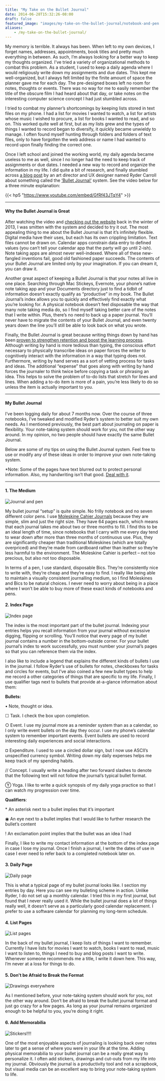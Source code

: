 ```yaml
---
title: "My Take on the Bullet Journal"
date: 2014-06-28T15:32:26-08:00
draft: false
featured_image: "images/my-take-on-the-bullet-journal/notebook-and-pen.jpg"
aliases:
    - /my-take-on-the-bullet-journal/
---
```


My memory is terrible. It always has been. When left to my own devices, I forget names, addresses, appointments, book titles and pretty much everything in between. As such, I’m always looking for a better way to keep my thoughts organized. I’ve tried a variety of organizational methods to combat this problem. As a student, I used to keep a daily agenda where I would religiously write down my assignments and due dates. This kept me well-organized, but I always felt limited by the finite amount of space the planner gave me for each day. The pre-designed boxes left no room for notes, thoughts or events. There was no way for me to easily remember the title of the obscure film I had heard about that day, or take notes on the interesting computer science concept I had just stumbled across.

I tried to combat my planner’s shortcomings by keeping lists stored in text files on my phone. I had a list for movies I wanted to watch, a list for artists whose music I wished to procure, a list for books I wanted to read, and so on. This worked quite well at first, but as my lists grew and the types of things I wanted to record began to diversify, it quickly became unwieldy to manage. I often found myself hunting through folders and folders of text files, only to have forgotten the web address or name I had wanted to record upon finally finding the correct one.

Once I left school and joined the working world, my daily agenda became useless to me as well, since I no longer had the need to keep track of assignments or due dates. I needed a new way to record and organize the information in my life. I did quite a bit of research, and finally stumbled across [a blog post](http://rydercarroll.com/104380/1689168/portfolio/bullet-journal) by an art director and UX designer named Ryder Carroll about something called the [‘Bullet Journal‘](http://www.bulletjournal.com/) system. See the video below for a three minute explanation:

{{< hp5 "https://www.youtube.com/embed/GfRf43JTqY4" >}}

---

#### Why the Bullet Journal is Great

After watching the video and [checking out the website](http://bulletjournal.com/) back in the winter of 2013, I was smitten with the system and decided to try it out. The most appealing thing to me about the Bullet Journal is that it’s infinitely flexible. Digital media have their uses, but each has its own crippling limitation. Text files cannot be drawn on. Calendar apps constrain data entry to defined values (you can’t tell your calendar app that the party will go until 2-ish). Note taking apps are almost never well-indexed. Where all of these new-fangled inventions fail, good old fashioned paper succeeds. The contents of your Bullet Journal are limited only by your imagination. If you can dream it, you can draw it.

Another great aspect of keeping a Bullet Journal is that your notes all live in one place. Searching through Mac Stickeys, Evernote, your phone’s native note taking app and your Documents directory just to find a tidbit of information doesn’t exactly qualify as “productive” in my book. The Bullet Journal’s index allows you to quickly and effectively find exactly what you’re looking for. A physical notebook doesn’t feel disposable the way that many note taking media do, so I find myself taking better care of the notes that I write within. Plus, there’s no need to back up a paper journal. You’ll never have to migrate the contents of your Bullet Journal, and even twenty years down the line you’ll still be able to look back on what you wrote.

Finally, the Bullet Journal is great because writing things down by hand has been [proven to strengthen retention and boost the learning process](http://www.sciencedaily.com/releases/2011/01/110119095458.htm). Although writing by hand is more tedious than typing, the conscious effort necessary to physically transcribe ideas on paper forces the writer to cognitively interact with the information in a way that typing does not. Furthermore, writing by hand serves as a sort of vetting process for tasks and ideas. The additional “expense” that goes along with writing by hand forces the journaler to think twice before copying a task or phrasing an idea. This helps to solve the problem of to-do lists that stretch for lines and lines. When adding a to-do item is more of a pain, you’re less likely to do so unless the item is actually important to you.

---

#### My Bullet Journal

I’ve been logging daily for about 7 months now. Over the course of three notebooks, I’ve tweaked and modified Ryder’s system to better suit my own needs. As I mentioned previously, the best part about journaling on paper is flexibility. Your note-taking system should work for you, not the other way around. In my opinion, no two people should have exactly the same Bullet Journal.

Below are some of my tips on using the Bullet Journal system. Feel free to use or modify any of these ideas in order to improve your own note-taking system.

*Note: Some of the pages have text blurred out to protect personal information. Also, my handwriting isn’t that good. [Deal with it](https://media.giphy.com/media/f22XaQVqDJsqY/giphy.gif).

---

#### 1. The Medium

![Journal and pen](/images/my-take-on-the-bullet-journal/journal.jpg)

My bullet journal “setup” is quite simple. No frilly notebook and no seven different color pens. I use [Moleskine Cahier Journals](http://shop.moleskine.com/en-us/notebooks-journals/cahier/cahier-journal-set-of-3-pocket-ruled-soft-black-6891) because they are simple, slim and just the right size. They have 64 pages each, which means that each journal takes me about two or three months to fill. I find this to be an ideal length of time, since notebooks that I carry with me every day tend to wear down after more than three months of continuous use. Plus, they are significantly cheaper than traditional Moleskines (which are totally overpriced) and they’re made from cardboard rather than leather so they’re less harmful to the environment. The Moleskine Cahier is perfect – not too precious, but also not too disposable.

In terms of a pen, I use standard, disposable Bics. They’re consistently nice to write with, they’re cheap and they’re easy to find. I really like being able to maintain a visually consistent journalling medium, so I find Moleskines and Bics to be natural choices. I never need to worry about being in a place where I won’t be able to buy more of these exact kinds of notebooks and pens.

#### 2. Index Page

![Index page](/images/my-take-on-the-bullet-journal/IMG_2903.jpg)

The index is the most important part of the bullet journal. Indexing your entries helps you recall information from your journal without excessive digging, flipping or scrolling. You’ll notice that every page of my bullet journal contains a number in the bottom-outside corner. For your bullet journal’s index to work successfully, you must number your journal’s pages so that you can reference them via the index.

I also like to include a legend that explains the different kinds of bullets I use in the journal. I follow Ryder’s use of bullets for notes, checkboxes for tasks and circles for events, but I’ve also coined a few new bullet types to help me record a other categories of things that are specific to my life. Finally, I use qualifier tags next to bullets that provide at-a-glance information about them:

**Bullets:**

•         Note, thought or idea.

☐         Task. I check the box upon completion.

○         Event. I use my journal more as a reminder system than as a calendar, so I only write event bullets on the day they occur. I use my phone’s calendar system to remember important events. Event bullets are used to record interesting daily experiences and social interactions.

¤         Expenditure. I used to use a circled dollar sign, but I now use ASCII’s unspecified currency symbol. Writing down my daily expenses helps me keep track of my spending habits.

//        Concept. I usually write a heading after two forward slashes to denote that the following text will not follow the journal’s typical bullet format.

Ⓨ        Yoga. I like to write a quick synopsis of my daily yoga practice so that I can watch my progression over time.

**Qualifiers**:

&#42;         An asterisk next to a bullet implies that it’s important

◉        An eye next to a bullet implies that I would like to further research the bullet’s content

!         An exclamation point implies that the bullet was an idea I had

Finally, I like to write my contact information at the bottom of the index page in case I lose my journal. Once I finish a journal, I write the dates of use in case I ever need to refer back to a completed notebook later on.


#### 3. Daily Page

![Daily page](/images/my-take-on-the-bullet-journal/IMG_2912.jpg)

This is what a typical page of my bullet journal looks like. I section my entries by day. Here you can see my bulleting scheme in action. Unlike Ryder, I do not set up a monthly calendar. I tried this in my first journal, but found that I never really used it. While the bullet journal does a lot of things really well, it doesn’t serve as a particularly  good calendar replacement. I prefer to use a software calendar for planning my long-term schedule.

#### 4. List Pages

![List pages](/images/my-take-on-the-bullet-journal/list.jpg)

In the back of my bullet journal, I keep lists of things I want to remember. Currently I have lists for movies I want to watch, books I want to read, music I want to listen to, things I need to buy and blog posts I want to write. Whenever someone recommends me a title, I write it down here. This way, I’m never at a loss for things to do.

#### 5. Don't be Afraid to Break the Format

![Drawings everywhere](/images/my-take-on-the-bullet-journal/IMG_2919.png)

As I mentioned before, your note-taking system should work for you, not the other way around. Don’t be afraid to break the bullet journal format and just go crazy for a few pages. As long as your journal remains organized enough to be helpful to you, you’re doing it right.

#### 6. Add Memorabilia

![Stickers!!!!](/images/my-take-on-the-bullet-journal/IMG_2935.jpg)

One of the most enjoyable aspects of journaling is looking back over notes later to get a sense of where you were in your life at the time. Adding physical memorabilia to your bullet journal can be a really great way to personalize it. I often add stickers, drawings and cut-outs from my life into my journal. Obviously the journal is a productivity tool and not a scrapbook, but visual media can be an excellent way to bring your note-taking system to life.

